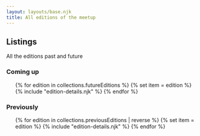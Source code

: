 ```yaml
---
layout: layouts/base.njk
title: All editions of the meetup
---
```


## Listings

All the editions past and future

### Coming up
<ul>
{% for edition in collections.futureEditions %}
{% set item = edition %}
{% include "edition-details.njk" %}
{% endfor %}
</ul>

### Previously
<ul>
{% for edition in collections.previousEditions | reverse %}
{% set item = edition %}
{% include "edition-details.njk" %}
{% endfor %}
</ul>


